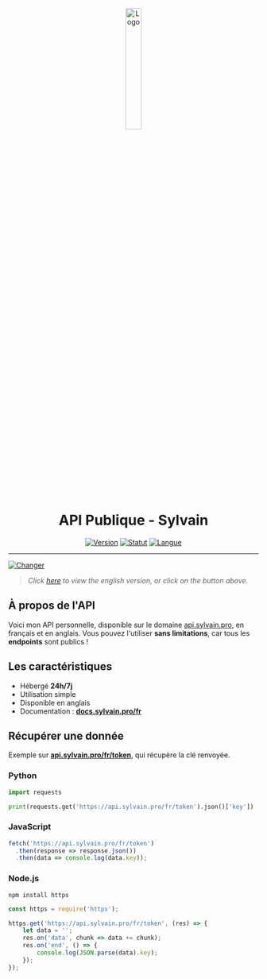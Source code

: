 <div align="center">
  <a href="https://api.sylvain.pro/fr"><img src="https://github.com/20syldev/api/blob/main/src/api.png" alt="Logo" width="25%" height="auto"></a>

  # API Publique - Sylvain
  [![Version](https://custom-icon-badges.demolab.com/badge/Version%20:-v1.5.0-ee6464?logo=api.sylvain.pro&labelColor=23272A)](https://github.com/20syldev/api/releases/latest)
  [![Statut](https://img.shields.io/badge/Statut%20:-En%20ligne-42b85f?labelColor=23272A)](https://api.sylvain.pro/fr)
  [![Langue](https://img.shields.io/badge/Langue%20:-FR-3857ab?labelColor=23272A)](https://github.com/20syldev/api#readme)
</div>

---

[![Changer](https://img.shields.io/badge/Lang%20:-EN-3857ab?labelColor=23272A)](https://github.com/20syldev/api/blob/main/README.en.md)
> *Click [here](https://github.com/20syldev/api/blob/main/README.en.md) to view the english version, or click on the button above.*

## À propos de l'API
Voici mon API personnelle, disponible sur le domaine [api.sylvain.pro](https://api.sylvain.pro), en français et en anglais. 
Vous pouvez l'utiliser **sans limitations**, car tous les **endpoints** sont publics !

## Les caractéristiques
- Hébergé **24h/7j**
- Utilisation simple
- Disponible en anglais
- Documentation : **[docs.sylvain.pro/fr](https://docs.sylvain.pro/fr)**

## Récupérer une donnée
Exemple sur **[api.sylvain.pro/fr/token](https://api.sylvain.pro/fr/token)**, qui récupère la clé renvoyée.
### Python
```py
import requests

print(requests.get('https://api.sylvain.pro/fr/token').json()['key'])
```

### JavaScript
```js
fetch('https://api.sylvain.pro/fr/token')
  .then(response => response.json())
  .then(data => console.log(data.key));
```

### Node.js
```
npm install https
```
```js
const https = require('https');

https.get('https://api.sylvain.pro/fr/token', (res) => {
    let data = '';
    res.on('data', chunk => data += chunk);
    res.on('end', () => {
        console.log(JSON.parse(data).key);
    });
});
```
